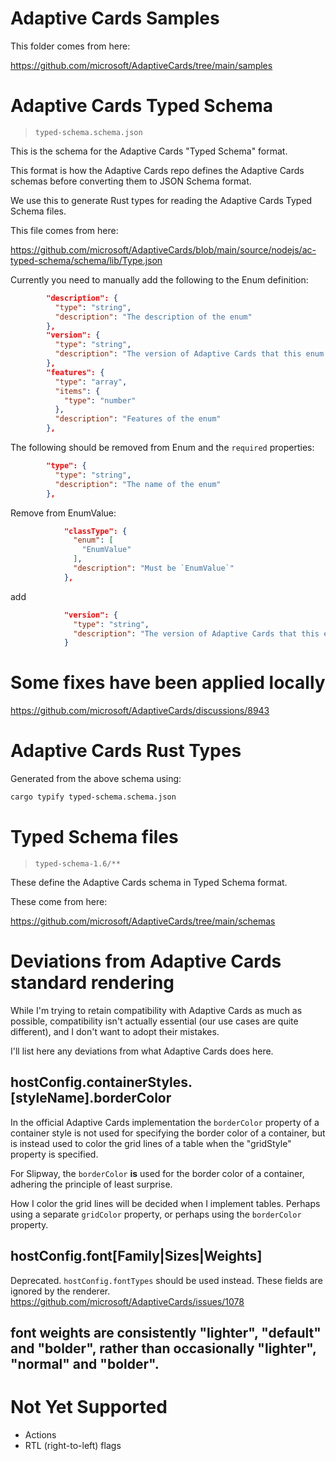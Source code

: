 # Adaptive Cards Samples

This folder comes from here:

https://github.com/microsoft/AdaptiveCards/tree/main/samples


# Adaptive Cards Typed Schema

> `typed-schema.schema.json`

This is the schema for the Adaptive Cards "Typed Schema" format.

This format is how the Adaptive Cards repo defines the Adaptive Cards schemas before converting them to JSON Schema format.

We use this to generate Rust types for reading the Adaptive Cards Typed Schema files.

This file comes from here:

https://github.com/microsoft/AdaptiveCards/blob/main/source/nodejs/ac-typed-schema/schema/lib/Type.json

Currently you need to manually add the following to the Enum definition:

```json
        "description": {
          "type": "string",
          "description": "The description of the enum"
        },
        "version": {
          "type": "string",
          "description": "The version of Adaptive Cards that this enum was introduced in"
        },
        "features": {
          "type": "array",
          "items": {
            "type": "number"
          },
          "description": "Features of the enum"
        },
```

The following should be removed from Enum and the `required` properties:
```json
        "type": {
          "type": "string",
          "description": "The name of the enum"
        },
```

Remove from EnumValue:
```json
            "classType": {
              "enum": [
                "EnumValue"
              ],
              "description": "Must be `EnumValue`"
            },
```
add
```json
            "version": {
              "type": "string",
              "description": "The version of Adaptive Cards that this enum value was introduced in"
            }
```

# Some fixes have been applied locally

https://github.com/microsoft/AdaptiveCards/discussions/8943


# Adaptive Cards Rust Types

Generated from the above schema using:
```sh
cargo typify typed-schema.schema.json
```


# Typed Schema files

> `typed-schema-1.6/**`

These define the Adaptive Cards schema in Typed Schema format.

These come from here:

https://github.com/microsoft/AdaptiveCards/tree/main/schemas


# Deviations from Adaptive Cards standard rendering

While I'm trying to retain compatibility with Adaptive Cards as much as possible,
compatibility isn't actually essential (our use cases are quite different), and I don't want
to adopt their mistakes.

I'll list here any deviations from what Adaptive Cards does here.

## hostConfig.containerStyles.[styleName].borderColor

In the official Adaptive Cards implementation the `borderColor` property of a container style is not used for
specifying the border color of a container, but is instead used to color the grid lines of a table when 
the "gridStyle" property is specified.

For Slipway, the `borderColor` **is** used for the border color of a container, adhering the principle of least
surprise.

How I color the grid lines will be decided when I implement tables. Perhaps using a separate `gridColor` property, or perhaps using the `borderColor` property.

## hostConfig.font[Family|Sizes|Weights]

Deprecated. `hostConfig.fontTypes` should be used instead. These fields are ignored by the renderer.
https://github.com/microsoft/AdaptiveCards/issues/1078


## font weights are consistently "lighter", "default" and "bolder", rather than occasionally "lighter", "normal" and "bolder".

# Not Yet Supported

- Actions
- RTL (right-to-left) flags
